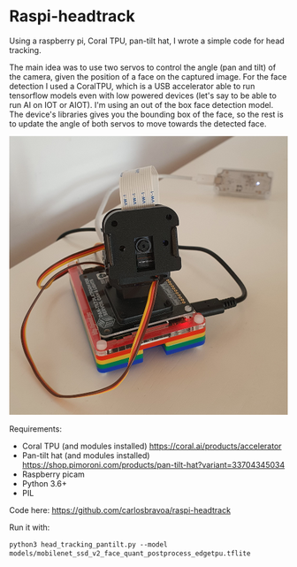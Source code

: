 # Raspi-headtrack
Using a raspberry pi, Coral TPU, pan-tilt hat, I wrote a simple code for head tracking.

The main idea was to use two servos to control the angle (pan and tilt) of the camera, given the position of a face on the captured image. For the face detection I used a CoralTPU, which is a USB accelerator able to run tensorflow models even with low powered devices (let's say to be able to run AI on IOT or AIOT). I'm using an out of the box face detection model. The device's libraries gives you the bounding box of the face, so the rest is to update the angle of both servos to move towards the detected face.

![Raspberry PI with pan-tilt hat and CoralTPU](pan-tilt.png)

Requirements: 
- Coral TPU (and modules installed) <https://coral.ai/products/accelerator>
- Pan-tilt hat (and modules installed) <https://shop.pimoroni.com/products/pan-tilt-hat?variant=33704345034>
- Raspberry picam
- Python 3.6+
- PIL

Code here: <https://github.com/carlosbravoa/raspi-headtrack>

Run it with:

```
python3 head_tracking_pantilt.py --model models/mobilenet_ssd_v2_face_quant_postprocess_edgetpu.tflite
```

